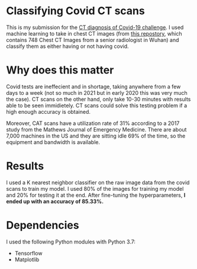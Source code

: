 # Classifying Covid CT scans

This is my submission for the [CT diagnosis of Covid-19 challenge](https://covid-ct.grand-challenge.org/CT-diagnosis-of-COVID-19/). I used machine learning to take in chest CT images (from [this repostory](https://github.com/UCSD-AI4H/COVID-CT), which contains 748 Chest CT Images from a senior radiologist in Wuhan) and classify them as either having or not having covid.

# Why does this matter

Covid tests are ineffecient and in shortage, taking anywhere from a few days to a week (not so much in 2021 but in early 2020 this was very much the case). CT scans on the other hand, only take 10-30 minutes with results able to be seen immidietely. CT scans could solve this testing problem if a high enough accuracy is obtained. 

Moreover, CAT scans have a utilization rate of 31% according to a 2017 study from the Mathews Journal of Emergency Medicine. There are about 7,000 machines in the US and they are sitting idle 69% of the time, so the equipment and bandwidth is available.

# Results

I used a K nearest neighbor classifier on the raw image data from the covid scans to train my model. I used 80% of the images for training my model and 20% for testing it at the end. After fine-tuning the hyperparameters, **I ended up with an accuracy of 85.33%.**

# Dependencies

I used the following Python modules with Python 3.7:

- Tensorflow
- Matplotlib
